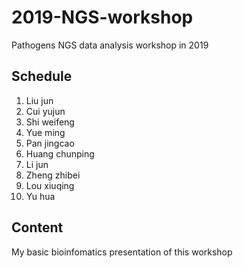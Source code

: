 # 2019-NGS-workshop

Pathogens NGS data analysis workshop in 2019 

## Schedule

1. Liu jun
2. Cui yujun
3. Shi weifeng
4. Yue ming
5. Pan jingcao
6. Huang chunping
7. Li jun
8. Zheng zhibei
9. Lou xiuqing
10. Yu hua

## Content

My basic bioinfomatics presentation of this workshop
